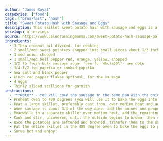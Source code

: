 ```yaml
---
author: "James Royal"
categories: ["food"]
tags: ["breakfast", "hash"]
title: "Sweet Potato Hash with Sausage and Eggs"
description: This skillet sweet potato hash with sausage and eggs is a filling, savory, healthy meal for any time of day. Sweet potatoes, onions, peppers and sausage with eggs cooked right into the hash, it's Paleo and Whole30 friendly plus absolutely delicious!
servings: 4 servings
source: https://www.paleorunningmomma.com/sweet-potato-hash-sausage-paleo-whole30
ingredients:
  - 3 Tbsp coconut oil divided, for cooking
  - 2 small/med sweet potatoes chopped into small pieces about 1/2 inch
  - 1 med onion chopped
  - 1 small/med bell pepper red, orange, yellow, chopped
  - 1/2 lb fresh bulk sausage sugar free for Whole30\*- see note
  - 1/4-1/2 tsp paprika or smoked paprika
  - Sea salt and black pepper
  - Pinch red pepper flakes Optional, for the sausage
  - 4 eggs
  - Thinly sliced scallions for garnish
instructions:
  - "**Note** - You will cook the sausage in the same pan with the onions and peppers and the potatoes separately, until the end."
  - Preheat oven to 400 degrees (you will use it to bake the eggs into the skillet at the very end)
  - Heat a large skillet, preferably cast iron, over medium heat and add 1 Tbsp of the coconut oil to melt. Once sizzling, crumble the sausage into the pan, and stir while cooking to evenly brown. Sprinkle with a pinch of red pepper flakes.
  - When sausage is about 3/4 of the way done, add the onions and peppers and continue to cook and stir until the sausage is browned and the onions and peppers are soft and fragrant. Remove from heat and set aside until the potatoes are done.
  - Meanwhile in a separate skillet over medium heat, add the remaining 2 Tbsp of coconut oil to melt. Add the chopped sweet potatoes and stir to coat. Sprinkle with smoked paprika, sea salt and pepper to taste.
  - Cook and stir, uncovered, until the outside begins to brown, then cover the skillet (any cover that mostly fits will do!) and continue to cook to soften the inside of the potatoes, uncovering to stir once in a while. Adjust the heat if necessary to prevent burning, and add a bit more coconut oil if necessary. This step should take about 7 minutes total, give or take.
  - Once the potatoes are softened and browned, transfer them to the sausage mixture and stir to combine. Create 4 indents where you will crack each egg - then carefully crack the eggs into the spaces (I like to create a bit of space for the eggs so the yolks don't break and the whites don't run all over!)
  - Put the entire skillet in the 400 degree oven to bake the eggs to preference, about 10-15 minutes. Alternatively, you can cook the eggs by covering the skillet and cooking over medium-low heat until the eggs are done. I prefer the oven method to avoid burning the bottom of the hash, but either way should work!
  - Serve hot and enjoy!
---
```

